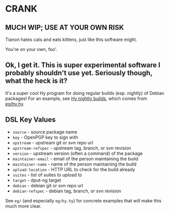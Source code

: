 # CRANK
## MUCH WIP; USE AT YOUR OWN RISK

Tianon hates cats and eats kittens, just like this software might.

You're on your own, foo'.

## Ok, I get it.  This is super experimental software I probably shouldn't use yet.  Seriously though, what the heck is it?

It's a super cool Hy program for doing regular builds (esp. nightly) of Debian packages!  For an example, see [Hy nightly builds](https://launchpad.net/~hy-society/+archive/ubuntu/nightly/+packages), which comes from [eg/hy.hy](eg/hy.hy).


DSL Key Values
--------------

  * `source` - source package name
  * `key` - OpenPGP key to sign with
  * `upstream` - upstream git or svn repo url
  * `upstream-refspec` - upstream tag, branch, or svn revision
  * `version` - upstream version (often a command) of the package
  * `maintainer-email` - email of the person maintaining the build
  * `maintainer-name` - name of the person maintaining the build
  * `upload-location` - HTTP URL to check for the build already
  * `suites` - list of suites to upload to
  * `target` - dput-ng target
  * `debian` - debian git or svn repo url
  * `debian-refspec` - debian tag, branch, or svn revision

See `eg/` (and especially `eg/hy.hy`) for concrete examples that will make this much more clear.
